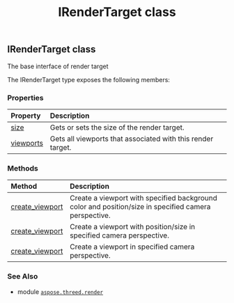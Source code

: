 ﻿---
title: IRenderTarget class
second_title: Aspose.3D for Python via .NET API References
description: 
type: docs
weight: 120
url: /python-net/aspose.threed.render/irendertarget/
is_root: false
---

## IRenderTarget class

The base interface of render target



The IRenderTarget type exposes the following members:

### Properties
| Property | Description |
| :- | :- |
| [size](/3d/python-net/aspose.threed.render/irendertarget/size) | Gets or sets the size of the render target. |
| [viewports](/3d/python-net/aspose.threed.render/irendertarget/viewports) | Gets all viewports that associated with this render target. |


### Methods
| Method | Description |
| :- | :- |
| [create_viewport](/3d/python-net/aspose.threed.render/irendertarget/create_viewport/#aspose.threed.entities.Camera-aspose.threed.utilities.Vector3-aspose.threed.utilities.RelativeRectangle) | Create a viewport with specified background color and position/size in specified camera perspective. |
| [create_viewport](/3d/python-net/aspose.threed.render/irendertarget/create_viewport/#aspose.threed.entities.Camera-aspose.threed.utilities.RelativeRectangle) | Create a viewport with position/size in specified camera perspective. |
| [create_viewport](/3d/python-net/aspose.threed.render/irendertarget/create_viewport/#aspose.threed.entities.Camera) | Create a viewport in specified camera perspective. |



### See Also
* module [`aspose.threed.render`](..)
